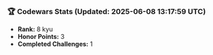 ### 🏆 Codewars Stats (Updated: 2025-06-08 13:17:59 UTC)

- **Rank:** 8 kyu
- **Honor Points:** 3
- **Completed Challenges:** 1
